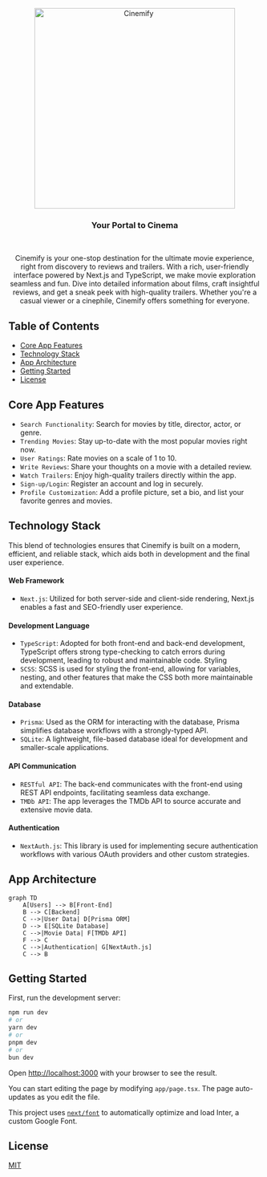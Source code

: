 <p align="center">
    <picture>
      <source media="(prefers-color-scheme: dark)" srcset="https://github.com/javier-arango/cinemify/assets/58098790/6e067888-8d2a-42aa-b29e-02ba1ae73148">
      <img src="https://github.com/javier-arango/cinemify/assets/58098790/6e067888-8d2a-42aa-b29e-02ba1ae73148" alt="Cinemify" width="400" />
    </picture>
</p>

<h3 align="center">Your Portal to Cinema</h3>

<br/>
<p align="center">Cinemify is your one-stop destination for the ultimate movie experience, right from discovery to reviews and trailers. With a rich, user-friendly interface powered by Next.js and TypeScript, we make movie exploration seamless and fun. Dive into detailed information about films, craft insightful reviews, and get a sneak peek with high-quality trailers. Whether you're a casual viewer or a cinephile, Cinemify offers something for everyone.</p>

## Table of Contents
- [Core App Features](#core-app-features)
- [Technology Stack](#technology-stack)
- [App Architecture](#app-architecture)
- [Getting Started](#getting-started)
- [License](#license)

## Core App Features

- `Search Functionality`: Search for movies by title, director, actor, or genre.
- `Trending Movies`: Stay up-to-date with the most popular movies right now.
- `User Ratings`: Rate movies on a scale of 1 to 10.
- `Write Reviews`: Share your thoughts on a movie with a detailed review.
- `Watch Trailers`: Enjoy high-quality trailers directly within the app.
- `Sign-up/Login`: Register an account and log in securely.
- `Profile Customization`: Add a profile picture, set a bio, and list your favorite genres and movies.

## Technology Stack

This blend of technologies ensures that Cinemify is built on a modern, efficient, and reliable stack, which aids both in development and the final user experience.

#### Web Framework
- `Next.js`: Utilized for both server-side and client-side rendering, Next.js enables a fast and SEO-friendly user experience.

#### Development Language
- `TypeScript`: Adopted for both front-end and back-end development, TypeScript offers strong type-checking to catch errors during development, leading to robust and maintainable code.
Styling
- `SCSS`: SCSS is used for styling the front-end, allowing for variables, nesting, and other features that make the CSS both more maintainable and extendable.

#### Database
- `Prisma`: Used as the ORM for interacting with the database, Prisma simplifies database workflows with a strongly-typed API.
- `SQLite`: A lightweight, file-based database ideal for development and smaller-scale applications.

#### API Communication
- `RESTful API`: The back-end communicates with the front-end using REST API endpoints, facilitating seamless data exchange.
- `TMDb API`: The app leverages the TMDb API to source accurate and extensive movie data.

#### Authentication
- `NextAuth.js`: This library is used for implementing secure authentication workflows with various OAuth providers and other custom strategies.

## App Architecture
```mermaid
graph TD
    A[Users] --> B[Front-End]
    B --> C[Backend]
    C -->|User Data| D[Prisma ORM]
    D --> E[SQLite Database]
    C -->|Movie Data| F[TMDb API]
    F --> C
    C -->|Authentication| G[NextAuth.js]
    C --> B
```


## Getting Started

First, run the development server:

```bash
npm run dev
# or
yarn dev
# or
pnpm dev
# or
bun dev
```

Open [http://localhost:3000](http://localhost:3000) with your browser to see the result.

You can start editing the page by modifying `app/page.tsx`. The page auto-updates as you edit the file.

This project uses [`next/font`](https://nextjs.org/docs/basic-features/font-optimization) to automatically optimize and load Inter, a custom Google Font.

## License
[MIT](https://github.com/javier-arango/cinemify/blob/main/LICENSE)
